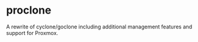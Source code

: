 # proclone
A rewrite of cyclone/goclone including additional management features and support for Proxmox.
